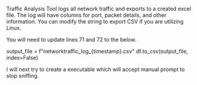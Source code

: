 Traffic Analysis Tool logs all network traffic and exports to a created excel file. The log will have columns for port, packet details, and other information.
You can modify the string to export CSV if you are utilizing Linux. 

You will need to update lines 71 and 72 to the below.

output_file = f"networktraffic_log_{timestamp}.csv"
df.to_csv(output_file, index=False)

I will next try to create a executable which will accept manual prompt to stop sniffing.
